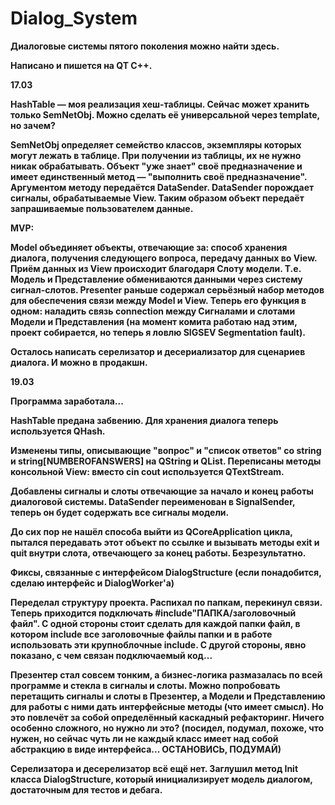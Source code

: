 # Dialog_System
<b>Диалоговые системы пятого поколения можно найти здесь.

Написано и пишется на QT C++.

<b>17.03

HashTable — моя реализация хеш-таблицы. Сейчас может хранить только SemNetObj. Можно сделать её универсальной через template, но зачем?

SemNetObj определяет семейство классов, экземпляры которых могут лежать в таблице. При получении из таблицы, их не нужно никак обрабатывать. 
Объект "уже знает" своё предназначение и имеет единственный метод — "выполнить своё предназначение". Аргументом методу передаётся DataSender.
DataSender порождает сигналы, обрабатываемые View. Таким образом объект передаёт запрашиваемые пользователем данные.

MVP:

Model объединяет объекты, отвечающие за: способ хранения диалога, получения следующего вопроса, передачу данных во View. Приём данных из View происходит благодаря Слоту модели. Т.е. Модель и Представление обмениваются данными через систему сигнал-слотов. Presenter раньше содержал серьёзный набор методов для обеспечения связи между Model и View. Теперь его функция в одном: наладить связь connection между Сигналами и слотами Модели и Представления (на момент комита работаю над этим, проект собирается, но теперь я ловлю SIGSEV Segmentation fault).

Осталось написать серелизатор и десериализатор для сценариев диалога. И можно в продакшн.

<b>19.03

Программа заработала...

HashTable предана забвению. Для хранения диалога теперь используется QHash.

Изменены типы, описывающие "вопрос" и "список ответов" со string и string[NUMBEROFANSWERS] на QString и QList<QString>. Переписаны методы консольной View: вместо cin cout используется QTextStream.

Добавлены сигналы и слоты отвечающие за начало и конец работы диалоговой системы. DataSender переименован в SignalSender, теперь он
будет содержать все сигналы модели.

До сих пор не нашёл способа выйти из QCoreApplication цикла, пытался передавать этот объект по ссылке и вызывать методы exit и quit 
внутри слота, отвечающего за конец работы. Безрезультатно.

Фиксы, связанные с интерфейсом DialogStructure (если понадобится, сделаю интерфейс и DialogWorker'а)

Переделал структуру проекта. Распихал по папкам, перекинул связи. Теперь приходится подключать #include"ПАПКА/заголовочный файл".
С одной стороны стоит сделать для каждой папки файл, в котором include все заголовочные файлы папки и в работе использовать эти
крупноблочные include. С другой стороны, явно показано, с чем связан подключаемый код...

Презентер стал совсем тонким, а бизнес-логика размазалась по всей программе и стекла в сигналы и слоты. Можно попробовать перетащить 
сигналы и слоты в Презентер, а Модели и Представлению для работы с ними дать интерфейсные методы (что имеет смысл). Но это повлечёт за собой определённый каскадный рефакторинг. Ничего особенно сложного, но нужно ли это? (посидел, подумал, похоже, что нужен, но сейчас чуть ли не каждый класс имеет над собой абстракцию в виде интерфейса... ОСТАНОВИСЬ, ПОДУМАЙ)

Серелизатора и десерелизатор всё ещё нет. Заглушил метод Init класса DialogStructure, который инициализирует модель диалогом, достаточным для тестов и дебага.
